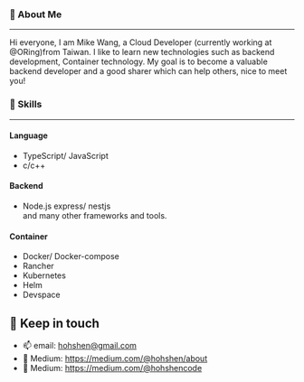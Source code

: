 ### 👋 About Me 
---
Hi everyone, I am Mike Wang, a Cloud Developer (currently working at @ORing)from Taiwan. I like to learn new technologies such as backend development, Container technology. My goal is to become a valuable backend developer and a good sharer which can help others, nice to meet you!

### 🌱 Skills
----
#### Language
* TypeScript/ JavaScript
* c/c++

#### Backend
* Node.js express/ nestjs   
and many other frameworks and tools.

#### Container
* Docker/ Docker-compose
* Rancher
* Kubernetes
* Helm
* Devspace

🔗 Keep in touch
---
* 📫 email: hohshen@gmail.com    
* 💬 Medium: https://medium.com/@hohshen/about
* 💬 Medium: https://medium.com/@hohshencode

<!--
**hohshen/hohshen** is a ✨ _special_ ✨ repository because its `README.md` (this file) appears on your GitHub profile.

Here are some ideas to get you started:

- 🔭 I’m currently working on ...
- 🌱 I’m currently learning ...
- 👯 I’m looking to collaborate on ...
- 🤔 I’m looking for help with ...
- 💬 Ask me about ...
- 📫 How to reach me: ...
- 😄 Pronouns: ...
- ⚡ Fun fact: ...
-->
